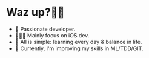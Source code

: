 # Waz up?👋🏽
- 🍾 Passionate developer. 
- 👨🏽‍💻 Mainly focus on iOS dev. 
- 💭 All is simple: learning every day & balance in life.
- 🐉 Currently, I'm improving my skills in ML/TDD/GIT. 
